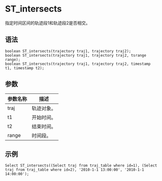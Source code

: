 # ST\_intersects

指定时间区间的轨迹段1和轨迹段2是否相交。

## 语法

```
boolean ST_intersects(trajectory traj1, trajectory traj2);
boolean ST_intersects(trajectory traj1, trajectory traj2, tsrange range);
boolean ST_intersects(trajectory traj1, trajectory traj2, timestamp t1, timestamp t2);
```

## 参数

|参数名称|描述|
|----|--|
|traj|轨迹对象。|
|t1|开始时间。|
|t2|结束时间。|
|range|时间段。|

## 示例

```
Select ST_intersects((Select traj from traj_table where id=1), (Select traj from traj_table where id=2), '2010-1-1 13:00:00', '2010-1-1 14:00:00');
```

